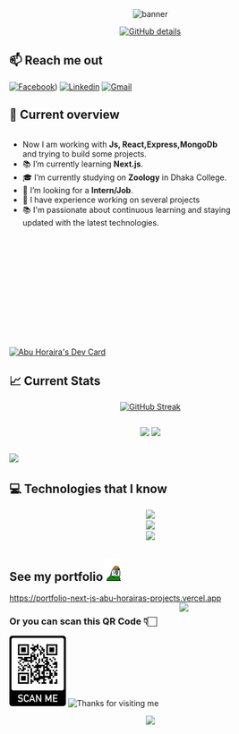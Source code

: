 <div align="center">
<img src="https://media.licdn.com/dms/image/D5616AQHd1AbOa6rXIw/profile-displaybackgroundimage-shrink_350_1400/0/1719914184679?e=1725494400&v=beta&t=smo_jZNIuDuGOixajtYre1qwYKIf8QCpI6xGizL-Uq0"  alt="banner"/>
</div>
<p align="center">
  <a href="http://github-profile-summary-cards.vercel.app/api/cards/profile-details?username=Ahnabu&theme=blue_green"><img src="http://github-profile-summary-cards.vercel.app/api/cards/profile-details?username=Ahnabu&theme=blue_green" alt="GitHub details" /></a>
</p>

## 📫 Reach me out

<p>

[![Facebook](https://img.shields.io/badge/Facebook-%231877F2.svg?logo=Facebook&logoColor=white)](https://www.facebook.com/horaira.abu.10))
[![Linkedin](https://img.shields.io/badge/LinkedIn-%230077B5.svg?logo=linkedin&logoColor=white)](https://www.linkedin.com/in/sm-abu-horaira)
[![Gmail](https://img.shields.io/badge/Gmail-%231877F2.svg?logo=Gmail)](mailto:syedmdabuhoraira@gmail.com)

</p>

## 👀 Current overview

<div style="display: flex; flex-wrap: wrap; gap:200px;  ">
  <div style="width: 400px">
    <ul>
      <li>Now I am working with <strong>Js, React,Express,MongoDb</strong> and trying to build some projects.</li>
      <li>📚 I’m currently learning <strong>Next.js</strong>.</li>
<li>🎓 I’m currently studying on <strong>Zoology</strong> in Dhaka College.</li>
      <li>🤔 I’m looking for a <strong>Intern/Job</strong>.</li>
      <li>💼 I have experience working on several projects</li>
      <li>📚 I'm passionate about continuous learning and staying updated with the latest technologies.</li>
    </ul>
  </div>
  <div style='max-width: 400px; align-items: center'>
   <a href="https://app.daily.dev/abuhoraira"><img src="https://api.daily.dev/devcards/v2/8xldmwEVvXANPX2vPldTS.png?r=ouf" width="356" alt="Abu Horaira's Dev Card"/></a>
  </div>
</div>

## 📈 Current Stats

<p align="center">
  <a href="https://git.io/streak-stats"><img src="https://github-readme-streak-stats.herokuapp.com?user=Ahnabu&theme=blue-green&border_radius=5&card_width=500&border=230F97&ring=230F97" alt="GitHub Streak" /></a>
  <div style="display: flex; flex-wrap: wrap; gap:10px; justify-content: center; align-items: center">
  
  ![](https://github-readme-stats.vercel.app/api?username=Ahnabu&theme=blue-green&hide_border=false&include_all_commits=false&count_private=false)
  ![](https://github-readme-stats.vercel.app/api/top-langs/?username=Ahnabu&theme=blue-green&hide_border=false&include_all_commits=false&count_private=false&layout=compact)
  </div>
  
  ![](https://github-profile-trophy.vercel.app/?username=Ahnabu&theme=matrix)
</p>

## 💻 Technologies that I know

<p align="center">
  <a href="https://skillicons.dev">
    <img src="https://skillicons.dev/icons?i=html,css,git,firebase" />
  </a><br>
  <a href="https://skillicons.dev">
    <img src="https://skillicons.dev/icons?i=js,react,tailwind,materialui" /><br>
  <a href="https://skillicons.dev">
    <img src="https://skillicons.dev/icons?i=nodejs,express,mongodb" />
  </a>
</p>

## <h2>See my portfolio <img src="https://raw.githubusercontent.com/ItsAnunesS/ItsAnunesS/master/src/img/parrots/flags/indiaparrot.gif" width="30" height="40"/></h2>
https://portfolio-next-js-abu-horairas-projects.vercel.app
<img align='right' src='https://user-images.githubusercontent.com/5713670/87202985-820dcb80-c2b6-11ea-9f56-7ec461c497c3.gif' width='200"'>
<!-- <img align='right' src='https://user-images.githubusercontent.com/5713670/87202985-820dcb80-c2b6-11ea-9f56-7ec461c497c3.gif' width='200'> -->
<h3>Or you can scan this QR Code 👇🏻</h3>
<img src="frame.png"  style="width: 20%" />
<img height="120" alt="Thanks for visiting me" width="100%" src="https://raw.githubusercontent.com/BrunnerLivio/brunnerlivio/master/images/marquee.svg" />
<p align="center">
  <img src="https://capsule-render.vercel.app/api?type=waving&color=gradient&height=60&section=footer&width=100"/>
</p>
